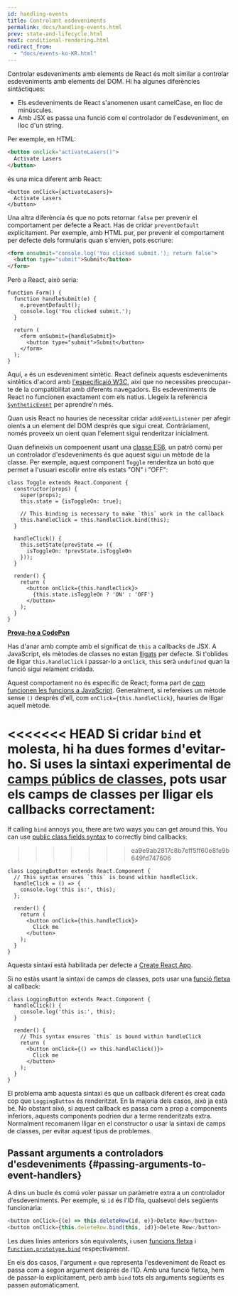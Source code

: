 ```yaml
---
id: handling-events
title: Controlant esdeveniments
permalink: docs/handling-events.html
prev: state-and-lifecycle.html
next: conditional-rendering.html
redirect_from:
  - "docs/events-ko-KR.html"
---
```


Controlar esdeveniments amb elements de React és molt similar a controlar esdeveniments amb elements del DOM. Hi ha algunes diferències sintàctiques:

* Els esdeveniments de React s'anomenen usant camelCase, en lloc de minúscules.
* Amb JSX es passa una funció com el controlador de l'esdeveniment, en lloc d'un string.

Per exemple, en HTML:

```html
<button onclick="activateLasers()">
  Activate Lasers
</button>
```

és una mica diferent amb React:

```js{1}
<button onClick={activateLasers}>
  Activate Lasers
</button>
```

Una altra diferència és que no pots retornar `false` per prevenir el comportament per defecte a React. Has de cridar `preventDefault` explícitament. Per exemple, amb HTML pur, per prevenir el comportament per defecte dels formularis quan s'envien, pots escriure:

```html
<form onsubmit="console.log('You clicked submit.'); return false">
  <button type="submit">Submit</button>
</form>
```

Però a React, això seria:

```js{3}
function Form() {
  function handleSubmit(e) {
    e.preventDefault();
    console.log('You clicked submit.');
  }

  return (
    <form onSubmit={handleSubmit}>
      <button type="submit">Submit</button>
    </form>
  );
}
```

Aquí, `e` és un esdeveniment sintètic. React defineix aquests esdeveniments sintètics d'acord amb [l'especificaió W3C](https://www.w3.org/TR/DOM-Level-3-Events/), així que no necessites preocupar-te de la compatibilitat amb diferents navegadors. Els esdeveniments de React no funcionen exactament com els natius. Llegeix la referència [`SyntheticEvent`](/docs/events.html) per aprendre'n més.

Quan usis React no hauries de necessitar cridar `addEventListener` per afegir oients a un element del DOM després que sigui creat. Contràriament, només proveeix un oient quan l'element sigui renderitzar inicialment.

Quan defineixis un compoenent usant una [classe ES6](https://developer.mozilla.org/ca/docs/Web/JavaScript/Reference/Classes), un patró comú per un controlador d'esdeveniments és que aquest sigui un mètode de la classe. Per exemple, aquest component `Toggle` renderitza un botó que permet a l'usuari escollir entre els estats "ON" i "OFF":

```js{6,7,10-14,18}
class Toggle extends React.Component {
  constructor(props) {
    super(props);
    this.state = {isToggleOn: true};

    // This binding is necessary to make `this` work in the callback
    this.handleClick = this.handleClick.bind(this);
  }

  handleClick() {
    this.setState(prevState => ({
      isToggleOn: !prevState.isToggleOn
    }));
  }

  render() {
    return (
      <button onClick={this.handleClick}>
        {this.state.isToggleOn ? 'ON' : 'OFF'}
      </button>
    );
  }
}
```

[**Prova-ho a CodePen**](https://codepen.io/gaearon/pen/xEmzGg?editors=0010)

Has d'anar amb compte amb el significat de `this` a callbacks de JSX. A JavaScript, els mètodes de classes no estan [lligats](https://developer.mozilla.org/ca/docs/Web/JavaScript/Reference/Global_objects/Function/bind) per defecte. Si t'oblides de lligar `this.handleClick` i passar-lo a `onClick`, `this` serà `undefined` quan la funció sigui relament cridada.

Aquest comportament no és específic de React; forma part de [com funcionen les funcions a JavaScript](https://www.smashingmagazine.com/2014/01/understanding-javascript-function-prototype-bind/). Generalment, si refereixes un mètode sense `()` després d'ell, com `onClick={this.handleClick}`, hauries de lligar aquell mètode.

<<<<<<< HEAD
Si cridar `bind` et molesta, hi ha dues formes d'evitar-ho. Si uses la sintaxi experimental de [camps públics de classes](https://babeljs.io/docs/plugins/transform-class-properties/), pots usar els camps de classes per lligar els callbacks correctament:
=======
If calling `bind` annoys you, there are two ways you can get around this. You can use [public class fields syntax](https://developer.mozilla.org/en-US/docs/Web/JavaScript/Reference/Classes/Public_class_fields#public_instance_fields) to correctly bind callbacks:
>>>>>>> ea9e9ab2817c8b7eff5ff60e8fe9b649fd747606

```js{2-6}
class LoggingButton extends React.Component {
  // This syntax ensures `this` is bound within handleClick.
  handleClick = () => {
    console.log('this is:', this);
  };

  render() {
    return (
      <button onClick={this.handleClick}>
        Click me
      </button>
    );
  }
}
```

Aquesta sintaxi està habilitada per defecte a [Create React App](https://github.com/facebookincubator/create-react-app).

Si no estàs usant la sintaxi de camps de classes, pots usar una [funció fletxa](https://developer.mozilla.org/ca/docs/Web/JavaScript/Reference/Functions/Arrow_functions) al callback:

```js{7-9}
class LoggingButton extends React.Component {
  handleClick() {
    console.log('this is:', this);
  }

  render() {
    // This syntax ensures `this` is bound within handleClick
    return (
      <button onClick={() => this.handleClick()}>
        Click me
      </button>
    );
  }
}
```

El problema amb aquesta sintaxi és que un callback diferent és creat cada cop que `LoggingButton` és renderitzat. En la majoria dels casos, això ja està bé. No obstant això, si aquest callback es passa com a prop a components inferiors, aquests components podrien dur a terme renderitzats extra. Normalment recomanem lligar en el constructor o usar la sintaxi de camps de classes, per evitar aquest tipus de problemes.

## Passant arguments a controladors d'esdeveniments {#passing-arguments-to-event-handlers}

A dins un bucle és comú voler passar un paràmetre extra a un controlador d'esdeveniments. Per exemple, si `id` és l'ID fila, qualsevol dels següents funcionaria:

```js
<button onClick={(e) => this.deleteRow(id, e)}>Delete Row</button>
<button onClick={this.deleteRow.bind(this, id)}>Delete Row</button>
```

Les dues línies anteriors són equivalents, i usen [funcions fletxa](https://developer.mozilla.org/ca/docs/Web/JavaScript/Reference/Functions/Arrow_functions) i [`Function.prototype.bind`](https://developer.mozilla.org/en-US/docs/Web/JavaScript/Reference/Global_objects/Function/bind) respectivament.

En els dos casos, l'argument `e` que representa l'esdeveniment de React es passa com a segon argument després de l'ID. Amb una funció fletxa, hem de passar-lo explícitament, però amb `bind` tots els arguments següents es passen automàticament.

